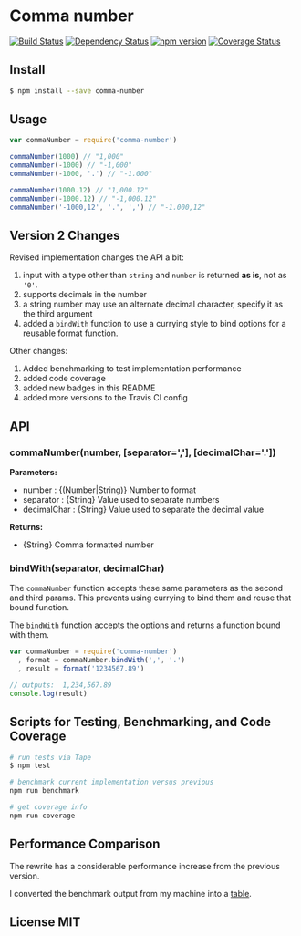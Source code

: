 # Comma number
[![Build Status](https://travis-ci.org/elidoran/comma-number.svg?branch=master)](https://travis-ci.org/elidoran/comma-number)
[![Dependency Status](https://gemnasium.com/elidoran/comma-number.png)](https://gemnasium.com/elidoran/comma-number)
[![npm version](https://badge.fury.io/js/comma-number.svg)](http://badge.fury.io/js/comma-number)
[![Coverage Status](https://coveralls.io/repos/github/elidoran/comma-number/badge.svg?branch=master)](https://coveralls.io/github/elidoran/comma-number?branch=master)


## Install

```sh
$ npm install --save comma-number
```


## Usage

```js
var commaNumber = require('comma-number')

commaNumber(1000) // "1,000"
commaNumber(-1000) // "-1,000"
commaNumber(-1000, '.') // "-1.000"

commaNumber(1000.12) // "1,000.12"
commaNumber(-1000.12) // "-1,000.12"
commaNumber('-1000,12', '.', ',') // "-1.000,12"
```


## Version 2 Changes

Revised implementation changes the API a bit:

1. input with a type other than `string` and `number` is returned **as is**, not as `'0'`.
2. supports decimals in the number
3. a string number may use an alternate decimal character, specify it as the third argument
4. added a `bindWith` function to use a currying style to bind options for a reusable format function.

Other changes:

1. Added benchmarking to test implementation performance
2. added code coverage
3. added new badges in this README
4. added more versions to the Travis CI config


## API

### commaNumber(number, [separator=','], [decimalChar='.'])

**Parameters:**

* number : {(Number|String)} Number to format
* separator : {String} Value used to separate numbers
* decimalChar : {String} Value used to separate the decimal value

**Returns:**

* {String} Comma formatted number


### bindWith(separator, decimalChar)

The `commaNumber` function accepts these same parameters as the second and third params. This prevents using currying to bind them and reuse that bound function.

The `bindWith` function accepts the options and returns a function bound with them.

```javascript
var commaNumber = require('comma-number')
  , format = commaNumber.bindWith(',', '.')
  , result = format('1234567.89')

// outputs:  1,234,567.89
console.log(result)
```


## Scripts for Testing, Benchmarking, and Code Coverage

```sh
# run tests via Tape
$ npm test

# benchmark current implementation versus previous
npm run benchmark

# get coverage info
npm run coverage
```


## Performance Comparison

The rewrite has a considerable performance increase from the previous version.

I converted the benchmark output from my machine into a [table](docs/benchmark.md).


## License MIT
